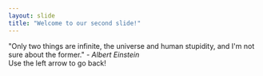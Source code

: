```yaml
---
layout: slide
title: "Welcome to our second slide!"
---
```

"Only two things are infinite, the universe and human stupidity, and I'm not sure about the former." 
*- Albert Einstein* <br>
Use the left arrow to go back!

